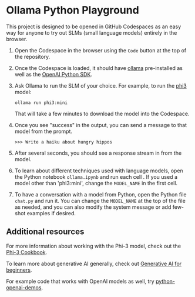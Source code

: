 # Ollama Python Playground

This project is designed to be opened in GitHub Codespaces as an easy way for anyone to try out SLMs (small language models) entirely in the browser.

1. Open the Codespace in the browser using the `Code` button at the top of the repository.
2. Once the Codespace is loaded, it should have [ollama](https://ollama.com/) pre-installed as well as the [OpenAI Python SDK](https://pypi.org/project/openai/).
3. Ask Ollama to run the SLM of your choice. For example, to run the [phi3](https://ollama.com/library/phi3) model:

    ```shell
    ollama run phi3:mini
    ```

    That will take a few minutes to download the model into the Codespace.
4. Once you see "success" in the output, you can send a message to that model from the prompt.

    ```shell
    >>> Write a haiku about hungry hippos
    ```

5. After several seconds, you should see a response stream in from the model.
6. To learn about different techniques used with language models, open the Python notebook `ollama.ipynb` and run each cell . If you used a model other than 'phi3:mini', change the `MODEL_NAME` in the first cell.
7. To have a conversation with a model from Python, open the Python file `chat.py` and run it. You can change the `MODEL_NAME` at the top of the file as needed, and you can also modify the system message or add few-shot examples if desired.

## Additional resources

For more information about working with the Phi-3 model, check out the [Phi-3 Cookbook](https://github.com/microsoft/Phi-3CookBook).

To learn more about generative AI generally, check out [Generative AI for beginners](https://github.com/microsoft/generative-ai-for-beginners).

For example code that works with OpenAI models as well, try [python-openai-demos](https://github.com/pamelafox/python-openai-demos).